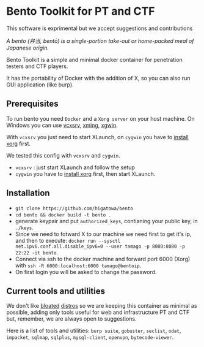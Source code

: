 # Bento Toolkit for PT and CTF

This software is exprimental but we accept suggestions and contributions

_A bento (弁当, bentō) is a single-portion take-out or home-packed meal of Japanese origin._

Bento Toolkit is a simple and minimal docker container for penetration testers and CTF players.

It has the portability of Docker with the addition of X, so you can also run GUI application (like burp).

## Prerequisites

To run bento you need `Docker`  and a `Xorg server` on your host machine.
On Windows you can use [vcxsrv](https://sourceforge.net/projects/vcxsrv/), [xming](https://sourceforge.net/projects/xming/), [xgwin](https://www.cygwin.com/).

With `vcxsrv` you just need to start XLaunch, on `cygwin` you have to [install xorg](https://x.cygwin.com/docs/ug/setup.html) first.

We tested this config with `vcxsrv` and `cygwin`.

- `vcxsrv` : just start XLaunch and follow the setup
- `cygwin` you have to [install xorg](https://x.cygwin.com/docs/ug/setup.html) first, then start XLaunch.
  
## Installation

- `git clone https://github.com/higatowa/bento`
- `cd bento && docker build -t bento .`
- generate keypair and put `authorized_keys`, contianing your public key, in `./keys`.
- Since we need to fotward X to our machine we need first to get it's ip, and then to execute:
`docker run --sysctl net.ipv6.conf.all.disable_ipv6=0 --user tamago -p 8080:8080 -p 22:22 -it bento`.
- Connect via ssh to the docker machine and forward port 6000 (Xorg) with `ssh -R 6000:localhost:6000 tamago@bentoip`.
- On first login you will be asked to change the password.

## Current tools and utilities

We don't like [bloated](https://www.kali.org/) [distros](https://www.parrotsec.org/) so we are keeping this container as minimal as possible, adding only tools useful for web and infrastructure PT and CTF but, remember, we are always open to suggestions.

Here is a list of tools and utilities:
`burp suite`, `gobuster`, `seclist`, `odat`, `impacket`, `sqlmap`, `sqlplus`, `mysql-client`, `openvpn`, `bytecode-viewer`.
